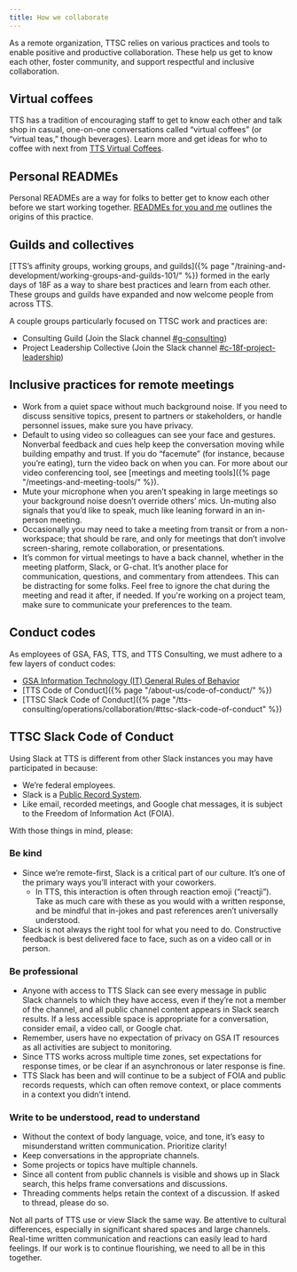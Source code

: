 ```yaml
---
title: How we collaborate
---
```


As a remote organization, TTSC relies on various practices and tools to enable positive and productive collaboration. These help us get to know each other, foster community, and support respectful and inclusive collaboration.

## Virtual coffees

TTS has a tradition of encouraging staff to get to know each other and talk shop in casual, one-on-one conversations called “virtual coffees” (or “virtual teas,” though beverages). Learn more and get ideas for who to coffee with next from [TTS Virtual Coffees](https://docs.google.com/document/d/1wjIjmzXhDCTU6aJZHADndIPksQgvderQbqyGA2q7EzA/edit).

## Personal READMEs 

Personal READMEs are a way for folks to better get to know each other before we start working together. [READMEs for you and me](https://18f.gsa.gov/2020/03/05/readmes-for-you-and-me/) outlines the origins of this practice.

## Guilds and collectives

[TTS’s affinity groups, working groups, and guilds]({% page "/training-and-development/working-groups-and-guilds-101/" %}) formed in the early days of 18F as a way to share best practices and learn from each other. These groups and guilds have expanded and now welcome people from across TTS. 

A couple groups particularly focused on TTSC work and practices are:

- Consulting Guild (Join the Slack channel [#g-consulting](https://gsa-tts.slack.com/channels/g-consulting))
- Project Leadership Collective (Join the Slack channel [#c-18f-project-leadership](https://gsa-tts.slack.com/channels/c-18f-project-leadership))

## Inclusive practices for remote meetings

- Work from a quiet space without much background noise. If you need to discuss sensitive topics, present to partners or stakeholders, or handle personnel issues, make sure you have privacy.
- Default to using video so colleagues can see your face and gestures. Nonverbal feedback and cues help keep the conversation moving while building empathy and trust. If you do “facemute” (for instance, because you’re eating), turn the video back on when you can. For more about our video conferencing tool, see [meetings and meeting tools]({% page "/meetings-and-meeting-tools/" %}).
- Mute your microphone when you aren’t speaking in large meetings so your background noise doesn’t override others’ mics. Un-muting also signals that you’d like to speak, much like leaning forward in an in-person meeting.
- Occasionally you may need to take a meeting from transit or from a non-workspace; that should be rare, and only for meetings that don’t involve screen-sharing, remote collaboration, or presentations.
- It’s common for virtual meetings to have a back channel, whether in the meeting platform, Slack, or G-chat. It’s another place for communication, questions, and commentary from attendees. This can be distracting for some folks. Feel free to ignore the chat during the meeting and read it after, if needed. If you're working on a project team, make sure to communicate your preferences to the team. 

## Conduct codes

As employees of GSA, FAS, TTS, and TTS Consulting, we must adhere to a few layers of conduct codes:
- [GSA Information Technology (IT) General Rules of Behavior](https://insite.gsa.gov/directives-library/gsa-information-technology-it-general-rules-of-behavior-4)
- [TTS Code of Conduct]({% page "/about-us/code-of-conduct/" %})
- [TTSC Slack Code of Conduct]({% page "/tts-consulting/operations/collaboration/#ttsc-slack-code-of-conduct" %})

## TTSC Slack Code of Conduct

Using Slack at TTS is different from other Slack instances you may have participated in because:
- We’re federal employees.
- Slack is a [Public Record System](https://insite.gsa.gov/employee-resources/directives-forms-and-regulations/records-and-information-management/search-gsas-record-schedules).
- Like email, recorded meetings, and Google chat messages, it is subject to the Freedom of Information Act (FOIA). 

With those things in mind, please: 


### Be kind
- Since we’re remote-first, Slack is a critical part of our culture. It’s one of the primary ways you’ll interact with your coworkers.
  - In TTS, this interaction is often through reaction emoji (“reactji”). Take as much care with these as you would with a written response, and be mindful that in-jokes and past references aren’t universally understood.
- Slack is not always the right tool for what you need to do. Constructive feedback is best delivered face to face, such as on a video call or in person. 

### Be professional
- Anyone with access to TTS Slack can see every message in public Slack channels to which they have access, even if they’re not a member of the channel, and all public channel content appears in Slack search results. If a less accessible space is appropriate for a conversation, consider email, a video call, or Google chat. 
- Remember, users have no expectation of privacy on GSA IT resources as all activities are subject to monitoring.
- Since TTS works across multiple time zones, set expectations for response times, or be clear if an asynchronous or later response is fine.
- TTS Slack has been and will continue to be a subject of FOIA and public records requests, which can often remove context, or place comments in a context you didn’t intend. 

### Write to be understood, read to understand 

- Without the context of body language, voice, and tone, it’s easy to misunderstand written communication. Prioritize clarity!
- Keep conversations in the appropriate channels.
- Some projects or topics have multiple channels.
- Since all content from public channels is visible and shows up in Slack search, this helps frame conversations and discussions. 
- Threading comments helps retain the context of a discussion. If asked to thread, please do so. 

Not all parts of TTS use or view Slack the same way. Be attentive to cultural differences, especially in significant shared spaces and large channels. Real-time written communication and reactions can easily lead to hard feelings. If our work is to continue flourishing, we need to all be in this together.
